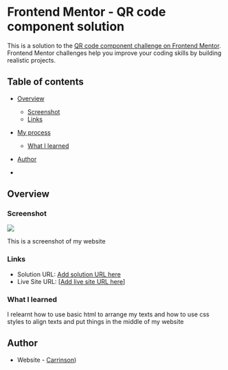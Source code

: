 # Frontend Mentor - QR code component solution

This is a solution to the [QR code component challenge on Frontend Mentor](https://www.frontendmentor.io/challenges/qr-code-component-iux_sIO_H). Frontend Mentor challenges help you improve your coding skills by building realistic projects. 

## Table of contents

- [Overview](#overview)
  - [Screenshot](#screenshot)
  - [Links](#links)
- [My process](#my-process)
  - [What I learned](#what-i-learned)
- [Author](#author)

- 
## Overview

### Screenshot

![](./screenshot.jpg)

This is a screenshot of my website

### Links

- Solution URL: [Add solution URL here](https://your-solution-url.com)
- Live Site URL: [[Add live site URL here]((https://carrinson-qr-code-component.netlify.app/))]

### What I learned

I relearnt how to use basic html to arrange my texts and how to use css styles to align texts and put things in the middle of my website

## Author

- Website - [Carrinson](https://carrinson-qr-code-component.netlify.app/))


